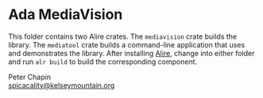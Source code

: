 
Ada MediaVision
===============

This folder contains two Alire crates. The `mediavision` crate builds the library. The
`mediatool` crate builds a command-line application that uses and demonstrates the library.
After installing [Alire](https://alire.ada.dev/), change into either folder and run `alr build`
to build the corresponding component.

Peter Chapin  
spicacality@kelseymountain.org  
